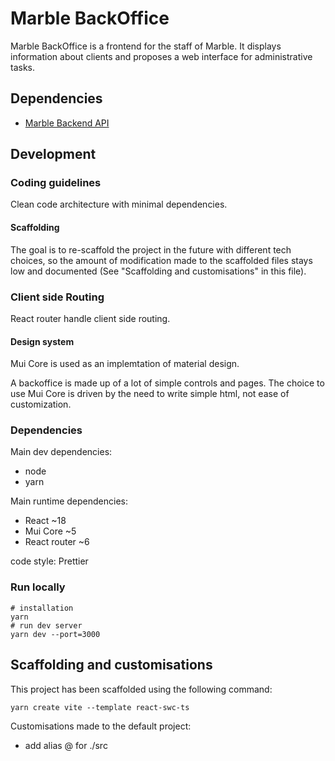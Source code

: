 # Marble BackOffice

Marble BackOffice is a frontend for the staff of Marble. It displays information about clients and proposes a web interface for administrative tasks.

## Dependencies

- [Marble Backend API](https://github.com/checkmarble/marble-backend)

## Development

### Coding guidelines

Clean code architecture with minimal dependencies.

#### Scaffolding

The goal is to re-scaffold the project in the future with different tech choices, so the amount of modification made to the scaffolded files stays low and documented (See "Scaffolding and customisations" in this file).


### Client side Routing

React router handle client side routing.

#### Design system

Mui Core is used as an implemtation of material design.

A backoffice is made up of a lot of simple controls and pages. The choice to use Mui Core is driven by the need to write simple html, not ease of customization.

### Dependencies

Main dev dependencies:
- node
- yarn

Main runtime dependencies:
- React ~18
- Mui Core ~5
- React router ~6

code style: Prettier

### Run locally

```
# installation
yarn
# run dev server
yarn dev --port=3000
```

## Scaffolding and customisations

This project has been scaffolded using the following command:
```
yarn create vite --template react-swc-ts
```

Customisations made to the default project:

- add alias @ for ./src
